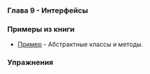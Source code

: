 ### Глава 9 - Интерфейсы

### Примеры из книги

* [Пример](examples/abstractclassesandmethods/Music4.java) - Абстрактные классы и методы.

### Упражнения

